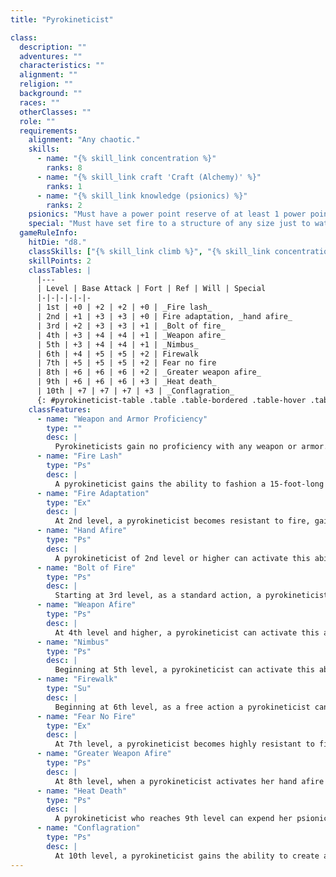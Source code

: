 ```yaml
---
title: "Pyrokineticist"

class:
  description: ""
  adventures: ""
  characteristics: ""
  alignment: ""
  religion: ""
  background: ""
  races: ""
  otherClasses: ""
  role: ""
  requirements:
    alignment: "Any chaotic."
    skills:
      - name: "{% skill_link concentration %}"
        ranks: 8
      - name: "{% skill_link craft 'Craft (Alchemy)' %}"
        ranks: 1
      - name: "{% skill_link knowledge (psionics) %}"
        ranks: 2
    psionics: "Must have a power point reserve of at least 1 power point."
    special: "Must have set fire to a structure of any size just to watch it burn."
  gameRuleInfo:
    hitDie: "d8."
    classSkills: ["{% skill_link climb %}", "{% skill_link concentration %}", "{% skill_link craft %}", "{% skill_link intimidate %}", "{% skill_link jump %}", "{% skill_link psicraft %}"]
    skillPoints: 2
    classTables: |
      |---
      | Level | Base Attack | Fort | Ref | Will | Special
      |-|-|-|-|-|-
      | 1st | +0 | +2 | +2 | +0 | _Fire lash_
      | 2nd | +1 | +3 | +3 | +0 | Fire adaptation, _hand afire_
      | 3rd | +2 | +3 | +3 | +1 | _Bolt of fire_
      | 4th | +3 | +4 | +4 | +1 | _Weapon afire_
      | 5th | +3 | +4 | +4 | +1 | _Nimbus_
      | 6th | +4 | +5 | +5 | +2 | Firewalk
      | 7th | +5 | +5 | +5 | +2 | Fear no fire
      | 8th | +6 | +6 | +6 | +2 | _Greater weapon afire_
      | 9th | +6 | +6 | +6 | +3 | _Heat death_
      | 10th | +7 | +7 | +7 | +3 | _Conflagration_
      {: #pyrokineticist-table .table .table-bordered .table-hover .table-striped data-caption="Table: The Pyrokineticist" }
    classFeatures:
      - name: "Weapon and Armor Proficiency"
        type: ""
        desc: |
          Pyrokineticists gain no proficiency with any weapon or armor.
      - name: "Fire Lash"
        type: "Ps"
        desc: |
          A pyrokineticist gains the ability to fashion a 15-foot-long whip of fire from unstable ectoplasm as a move-equivalent action. She takes no damage from a fire lash she creates, and if she releases her hold, it immediately dissipates. The lash deals {% die_roll 1 8 0 %} points of fire damage to a target within 15 feet on a successful ranged touch attack. A pyro can take Weapon Focus and Weapon Specialization (if she otherwise meets the prerequisites) in conjunction with the fire lash, as well as any feats that apply to the use of a standard whip. The whip remains in existence as long as the pyrokineticist holds it.
      - name: "Fire Adaptation"
        type: "Ex"
        desc: |
          At 2nd level, a pyrokineticist becomes resistant to fire, gaining a +4 bonus on all saving throws against fire and heat spells and effects. In addition, she gains resistance to fire 10.
      - name: "Hand Afire"
        type: "Ps"
        desc: |
          A pyrokineticist of 2nd level or higher can activate this ability as a move-equivalent action. Flames engulf one of the pyrokineticist's hands (but do her no harm). Her unarmed attacks with that hand are treated as armed. Such attacks deal an extra {% die_roll 2 6 0 %} points of fire damage.
      - name: "Bolt of Fire"
        type: "Ps"
        desc: |
          Starting at 3rd level, as a standard action, a pyrokineticist can launch a bolt of psionically manifested fire at any target in line of sight within 60 feet. This effect is treated as a ranged touch attack and deals {% die_roll 1 6 0 %} points of fire damage for each class level the pyro has.
      - name: "Weapon Afire"
        type: "Ps"
        desc: |
          At 4th level and higher, a pyrokineticist can activate this ability as a move-equivalent action. Flames that harm neither her nor the weapon engulf one weapon she holds (which can be a projectile such as a stone, bullet, arrow, or bolt). The weapon deals an extra {% die_roll 2 6 0 %} points of fire damage on a successful hit. The weapon retains this effect for as long as the pyrokineticist wields it.
      - name: "Nimbus"
        type: "Ps"
        desc: |
          Beginning at 5th level, a pyrokineticist can activate this ability as a move-equivalent action. Flames that harm neither the pyrokineticist nor her equipment engulf her entire body. While she is aflame, the character's Charisma score increases by 4, she can make a melee touch attack for {% die_roll 2 6 0 %} points of fire damage, and she gains damage reduction 5/magic. If she is struck in melee, the attacker takes {% die_roll 2 6 0 %} points of fire damage. This ability lasts for up to 1 minute per pyrokineticist level and is usable once per day.
      - name: "Firewalk"
        type: "Su"
        desc: |
          Beginning at 6th level, as a free action a pyrokineticist can expend her psionic focus (see the {% skill_link concentration %} skill description) to literally walk on air. She moves at her normal speed in all directions, including vertically, but cannot move more than double her speed in a round. A firewalking pyro leaves footprints of flame in the air that disperse in 2 rounds, but her tread does not deal damage. She must pay 1 power point per round spent traveling in this fashion.
      - name: "Fear No Fire"
        type: "Ex"
        desc: |
          At 7th level, a pyrokineticist becomes highly resistant to fire, gaining a +8 bonus on all saving throws against fire and heat spells and effects and also gaining resistance to fire 20.
      - name: "Greater Weapon Afire"
        type: "Ps"
        desc: |
          At 8th level, when a pyrokineticist activates her hand afire ability or her weapon afire ability, her unarmed attack or weapon deals an extra {% die_roll 4 6 0 %} points of fire damage instead of {% die_roll 2 6 0 %}. Touch attacks made while she uses the nimbus ability likewise deal {% die_roll 4 6 0 %} points of damage instead of {% die_roll 2 6 0 %}.
      - name: "Heat Death"
        type: "Ps"
        desc: |
          A pyrokineticist who reaches 9th level can expend her psionic focus and take a full attack action to raise the internal temperature of one living creature within 30 feet to lethal levels. The target must succeed on a Fortitude saving throw (DC 14 + pyro's Cha modifier) or die horrifically as its blood (or other internal fluid) boils. Even on a successful save, the target takes {% die_roll 4 8 0 %} points of fire damage from the heat.
      - name: "Conflagration"
        type: "Ps"
        desc: |
          At 10th level, a pyrokineticist gains the ability to create a massive burst of raging flames around herself, burning everything in the area. Once per day, as a standard action, she can use this ability to deal {% die_roll 15 6 0 %} points of fire damage in a 30-foot-radius burst emanating from herself. Any creature or object caught in the burst can make a Reflex saving throw (DC 15 + pyro's Cha modifier) for half damage. Anyone failing the Reflex save against the _conflagration _must also make a Fortitude saving throw (same DC) or die due to extreme shock from the intense heat.
---
```

